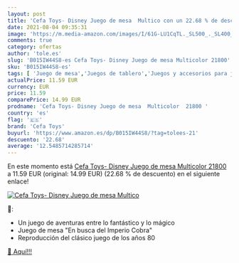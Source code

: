 ```yaml
---
layout: post
title: 'Cefa Toys- Disney Juego de mesa  Multico con un 22.68 % de descuento'
date: 2021-08-04 09:35:31
image: 'https://m.media-amazon.com/images/I/61G-LU1CqTL._SL500_._SL400_.jpg'
comments: true
category: ofertas
author: 'tole.es'
slug: 'B015IW44S8-es Cefa Toys- Disney Juego de mesa Multicolor 21800'
sku: 'B015IW44S8-es'
tags: [ 'Juego de mesa','Juegos de tablero','Juegos y accesorios para juegos','Juguetes','Juguetes y juegos','cefa','cefa toys','de','juego','mesa', ]
actualPrice: 11.59 EUR
currency: EUR
price: 11.59
comparePrice: 14.99 EUR
prodname: 'Cefa Toys- Disney Juego de mesa  Multicolor  21800 '
country: 'es'
flag: '🇪🇸'
brand: 'Cefa Toys'
buyurl: 'https://www.amazon.es/dp/B015IW44S8/?tag=tolees-21'
descuento: '22.68'
average: '12.5485714285714'
---
```


En este momento está [Cefa Toys- Disney Juego de mesa  Multicolor  21800 ](https://www.amazon.es/dp/B015IW44S8/?tag=tolees-21) a 11.59 EUR (original: 14.99 EUR) (22.68 %  de descuento) en el siguiente enlace!

[![Cefa Toys- Disney Juego de mesa  Multico](https://m.media-amazon.com/images/I/61G-LU1CqTL._SL500_._SL400_.jpg)](https://www.amazon.es/dp/B015IW44S8/?tag=tolees-21)

🔎:

- Un juego de aventuras entre lo fantástico y lo mágico
- Juego de mesa "En busca del Imperio Cobra"
- Reproducción del clásico juego de los años 80

[🛒 Aquí!!!](https://www.amazon.es/dp/B015IW44S8/?tag=tolees-21)
